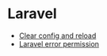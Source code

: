 # Laravel

* [Clear config and reload](https://github.com/learninglife-d/Chris-notes/tree/master/laravel/reload_env)
* [Laravel error permission](https://github.com/learninglife-d/Chris-notes/tree/master/Linux/fix_laravel_permission)